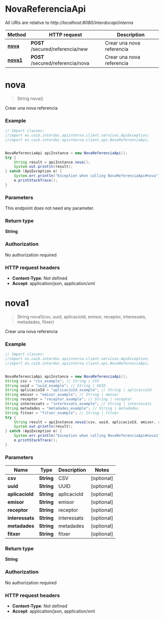 # NovaReferenciaApi

All URIs are relative to *http://localhost:8080/interdocapi/interna*

Method | HTTP request | Description
------------- | ------------- | -------------
[**nova**](NovaReferenciaApi.md#nova) | **POST** /secured/referencia/new | Crear una nova referencia
[**nova1**](NovaReferenciaApi.md#nova1) | **POST** /secured/referencia/nova | Crear una nova referencia

<a name="nova"></a>
# **nova**
> String nova()

Crear una nova referencia

### Example
```java
// Import classes:
//import es.caib.interdoc.apiinterna.client.services.ApiException;
//import es.caib.interdoc.apiinterna.client.api.NovaReferenciaApi;


NovaReferenciaApi apiInstance = new NovaReferenciaApi();
try {
    String result = apiInstance.nova();
    System.out.println(result);
} catch (ApiException e) {
    System.err.println("Exception when calling NovaReferenciaApi#nova");
    e.printStackTrace();
}
```

### Parameters
This endpoint does not need any parameter.

### Return type

**String**

### Authorization

No authorization required

### HTTP request headers

 - **Content-Type**: Not defined
 - **Accept**: application/json, application/xml

<a name="nova1"></a>
# **nova1**
> String nova1(csv, uuid, aplicacioId, emisor, receptor, interessats, metadades, fitxer)

Crear una nova referencia

### Example
```java
// Import classes:
//import es.caib.interdoc.apiinterna.client.services.ApiException;
//import es.caib.interdoc.apiinterna.client.api.NovaReferenciaApi;


NovaReferenciaApi apiInstance = new NovaReferenciaApi();
String csv = "csv_example"; // String | CSV
String uuid = "uuid_example"; // String | UUID
String aplicacioId = "aplicacioId_example"; // String | aplicacioId
String emisor = "emisor_example"; // String | emisor
String receptor = "receptor_example"; // String | receptor
String interessats = "interessats_example"; // String | interessats
String metadades = "metadades_example"; // String | metadades
String fitxer = "fitxer_example"; // String | fitxer
try {
    String result = apiInstance.nova1(csv, uuid, aplicacioId, emisor, receptor, interessats, metadades, fitxer);
    System.out.println(result);
} catch (ApiException e) {
    System.err.println("Exception when calling NovaReferenciaApi#nova1");
    e.printStackTrace();
}
```

### Parameters

Name | Type | Description  | Notes
------------- | ------------- | ------------- | -------------
 **csv** | **String**| CSV | [optional]
 **uuid** | **String**| UUID | [optional]
 **aplicacioId** | **String**| aplicacioId | [optional]
 **emisor** | **String**| emisor | [optional]
 **receptor** | **String**| receptor | [optional]
 **interessats** | **String**| interessats | [optional]
 **metadades** | **String**| metadades | [optional]
 **fitxer** | **String**| fitxer | [optional]

### Return type

**String**

### Authorization

No authorization required

### HTTP request headers

 - **Content-Type**: Not defined
 - **Accept**: application/json, application/xml

